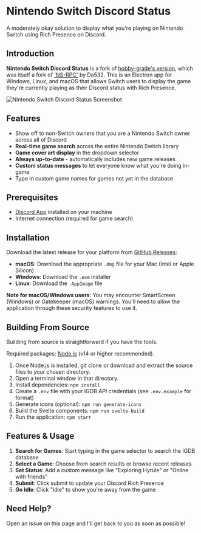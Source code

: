 # Nintendo Switch Discord Status
A moderately okay solution to display what you're playing on Nintendo Switch using Rich Presence on Discord.

## Introduction
**Nintendo Switch Discord Status** is a fork of [hobby-grade's version](https://github.com/hobby-grade/Nintendo-Switch-Discord-Status), which was itself a fork of ['NS-RPC'](https://github.com/Da532/NS-RPC) by Da532. This is an Electron app for Windows, Linux, and macOS that allows Switch users to display the game they're currently playing as their Discord status with Rich Presence.


![Nintendo Switch Discord Status Screenshot](https://i.imgur.com/PFOYhIX.png)

## Features
* Show off to non-Switch owners that you are a Nintendo Switch owner across all of Discord
* **Real-time game search** across the entire Nintendo Switch library
* **Game cover art display** in the dropdown selector
* **Always up-to-date** - automatically includes new game releases
* **Custom status messages** to let everyone know what you're doing in-game
* Type in custom game names for games not yet in the database

## Prerequisites
* [Discord App](https://discordapp.com) installed on your machine
* Internet connection (required for game search)

## Installation
Download the latest release for your platform from [GitHub Releases](https://github.com/skol-pro/Nintendo-Switch-Discord-Status/releases):

* **macOS**: Download the appropriate `.dmg` file for your Mac (Intel or Apple Silicon)
* **Windows**: Download the `.exe` installer
* **Linux**: Download the `.AppImage` file

**Note for macOS/Windows users**: You may encounter SmartScreen (Windows) or Gatekeeper (macOS) warnings. You'll need to allow the application through these security features to use it.

## Building From Source
Building from source is straightforward if you have the tools.

Required packages: [Node.js](https://nodejs.org/) (v14 or higher recommended).

1. Once Node.js is installed, git clone or download and extract the source files to your chosen directory.
2. Open a terminal window in that directory.
3. Install dependencies: `npm install`
4. Create a `.env` file with your IGDB API credentials (see `.env.example` for format)
5. Generate icons (optional): `npm run generate-icons`
6. Build the Svelte components: `npm run svelte-build`
7. Run the application: `npm start`

## Features & Usage
1. **Search for Games**: Start typing in the game selector to search the IGDB database
2. **Select a Game**: Choose from search results or browse recent releases
3. **Set Status**: Add a custom message like "Exploring Hyrule" or "Online with friends"
4. **Submit**: Click submit to update your Discord Rich Presence
5. **Go Idle**: Click "Idle" to show you're away from the game

## Need Help?
Open an issue on this page and I'll get back to you as soon as possible!  

